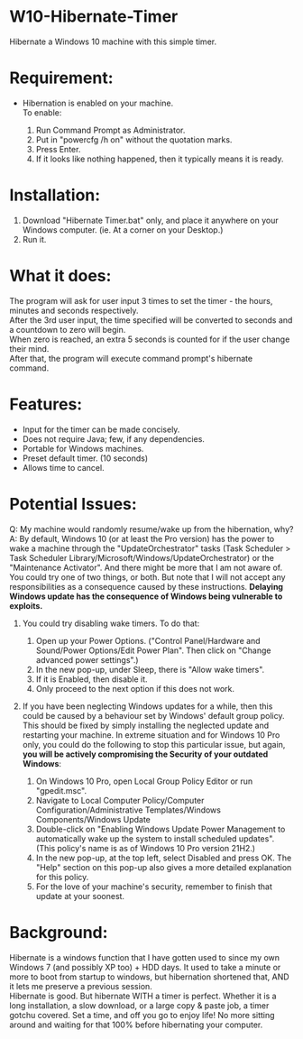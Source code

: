 # W10-Hibernate-Timer
Hibernate a Windows 10 machine with this simple timer.

# Requirement:

- Hibernation is enabled on your machine.  
  To enable:

  1. Run Command Prompt as Administrator.
  2. Put in "powercfg /h on" without the quotation marks.
  3. Press Enter.
  4. If it looks like nothing happened, then it typically means it is ready.

# Installation:

1. Download "Hibernate Timer.bat" only, and place it anywhere on your Windows computer. (ie. At a corner on your Desktop.)
2. Run it.

# What it does:
The program will ask for user input 3 times to set the timer - the hours, minutes and seconds respectively.  
After the 3rd user input, the time specified will be converted to seconds and a countdown to zero will begin.  
When zero is reached, an extra 5 seconds is counted for if the user change their mind.  
After that, the program will execute command prompt's hibernate command.

# Features:
* Input for the timer can be made concisely.
* Does not require Java; few, if any dependencies.
* Portable for Windows machines.
* Preset default timer. (10 seconds)
* Allows time to cancel.

# Potential Issues:
Q: My machine would randomly resume/wake up from the hibernation, why?  
A: By default, Windows 10 (or at least the Pro version) has the power to wake a machine through the "UpdateOrchestrator" tasks (Task Scheduler > Task Scheduler Library/Microsoft/Windows/UpdateOrchestrator) or the "Maintenance Activator". And there might be more that I am not aware of. You could try one of two things, or both. But note that I will not accept any responsibilities as a consequence caused by these instructions. **Delaying Windows update has the consequence of Windows being vulnerable to exploits.**  
1. You could try disabling wake timers. To do that:
   1. Open up your Power Options. ("Control Panel/Hardware and Sound/Power Options/Edit Power Plan". Then click on "Change advanced power settings".)
   2. In the new pop-up, under Sleep, there is "Allow wake timers".
   3. If it is Enabled, then disable it.
   4. Only proceed to the next option if this does not work. 
   

2. If you have been neglecting Windows updates for a while, then this could be caused by a behaviour set by Windows' default group policy. This should be fixed by simply installing the neglected update and restarting your machine. In extreme situation and for Windows 10 Pro only, you could do the following to stop this particular issue, but again, **you will be actively compromising the Security of your outdated Windows**:
   1. On Windows 10 Pro, open Local Group Policy Editor or run "gpedit.msc".
   2. Navigate to Local Computer Policy/Computer Configuration/Administrative Templates/Windows Components/Windows Update
   3. Double-click on "Enabling Windows Update Power Management to automatically wake up the system to install scheduled updates". (This policy's name is as of Windows 10 Pro version 21H2.) 
   4. In the new pop-up, at the top left, select Disabled and press OK. The "Help" section on this pop-up also gives a more detailed explanation for this policy.
   5. For the love of your machine's security, remember to finish that update at your soonest.


# Background:
Hibernate is a windows function that I have gotten used to since my own Windows 7 (and possibly XP too) + HDD days. It used to take a minute or more to boot from startup to windows, but hibernation shortened that, AND it lets me preserve a previous session.  
Hibernate is good. But hibernate WITH a timer is perfect. Whether it is a long installation, a slow download, or a large copy & paste job, a timer gotchu covered. Set a time, and off you go to enjoy life! No more sitting around and waiting for that 100% before hibernating your computer.
